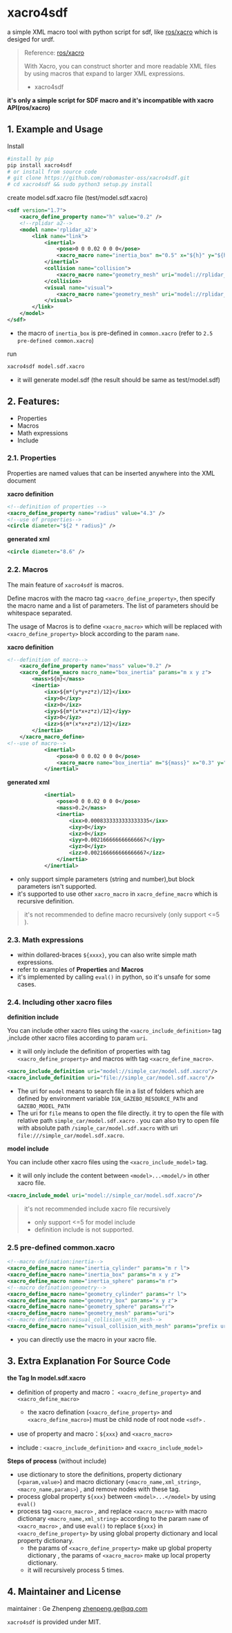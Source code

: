 # xacro4sdf
a simple XML macro tool with python script for sdf, like [ros/xacro](https://github.com/ros/xacro) which is desiged for urdf.

> Reference: [ros/xacro](https://github.com/ros/xacro)
>
> With Xacro, you can construct shorter and more readable XML files by using macros that expand to larger XML expressions. 
>
> * xacro4sdf

**it's only a simple script for SDF macro and it's incompatible with xacro API(ros/xacro)**

## 1. Example and Usage

Install

```bash
#install by pip
pip install xacro4sdf 
# or install from source code
# git clone https://github.com/robomaster-oss/xacro4sdf.git
# cd xacro4sdf && sudo python3 setup.py install
```

create model.sdf.xacro file (test/model.sdf.xacro)

```xml
<sdf version="1.7">
    <xacro_define_property name="h" value="0.2" />
    <!--rplidar a2-->
    <model name='rplidar_a2'>
        <link name="link">
            <inertial>
                <pose>0 0 0.02 0 0 0</pose>
                <xacro_macro name="inertia_box" m="0.5" x="${h}" y="${h+0.1}" z="${2*h}"/>
            </inertial>
            <collision name="collision">
                <xacro_macro name="geometry_mesh" uri="model://rplidar_a2/meshes/rplidar_a2.dae"/>
            </collision>
            <visual name="visual">
                <xacro_macro name="geometry_mesh" uri="model://rplidar_a2/meshes/rplidar_a2.dae"/>
            </visual>
        </link>
    </model>
</sdf>

```

* the macro of  `inertia_box` is pre-defined in `common.xacro` (refer to `2.5 pre-defined common.xacro`)

run

```bash
xacro4sdf model.sdf.xacro
```

* it will generate model.sdf (the result should be same as test/model.sdf)

## 2. Features:

* Properties	
* Macros
* Math expressions
* Include

### 2.1. Properties

Properties are named values that can be inserted anywhere into the XML document

**xacro definition**

```xml
<!--definition of properties -->
<xacro_define_property name="radius" value="4.3" />
<!--use of properties-->
<circle diameter="${2 * radius}" />
```

**generated xml**

```xml
<circle diameter="8.6" />
```

### 2.2. Macros

The main feature of `xacro4sdf` is macros.

Define macros with the macro tag `<xacro_define_property>`, then specify the macro name and a list of parameters. The list of parameters should be whitespace separated. 

The  usage of Macros is to define `<xacro_macro>` which will be replaced with `<xacro_define_property>`  block  according to the param `name`.

**xacro definition**

```xml
<!--definition of macro-->
	<xacro_define_property name="mass" value="0.2" />
	<xacro_define_macro macro_name="box_inertia" params="m x y z">
        <mass>${m}</mass>
        <inertia>
            <ixx>${m*(y*y+z*z)/12}</ixx>
            <ixy>0</ixy>
            <ixz>0</ixz>
            <iyy>${m*(x*x+z*z)/12}</iyy>
            <iyz>0</iyz>
            <izz>${m*(x*x+z*z)/12}</izz>
        </inertia>
    </xacro_macro_define>
<!--use of macro-->
            <inertial>
                <pose>0 0 0.02 0 0 0</pose>
                <xacro_macro name="box_inertia" m="${mass}" x="0.3" y="0.1" z="0.2"/>
            </inertial>
```

**generated xml**

```xml
			<inertial>
				<pose>0 0 0.02 0 0 0</pose>
				<mass>0.2</mass>
				<inertia>
					<ixx>0.0008333333333333335</ixx>
					<ixy>0</ixy>
					<ixz>0</ixz>
					<iyy>0.002166666666666667</iyy>
					<iyz>0</iyz>
					<izz>0.002166666666666667</izz>
				</inertia>
			</inertial>
```

* only support simple parameters (string and number),but block parameters isn't supported.
* it's supported to use other  `xacro_macro`  in `xacro_define_macro` which is recursive definition.

> it's not recommended to define macro recursively (only support <=5 ).

### 2.3. Math expressions

* within dollared-braces `${xxxx}`, you can also write simple math expressions.
* refer to examples of  **Properties** and **Macros** 
* it's implemented by calling `eval()` in python, so it's unsafe for some cases.

### 2.4. Including other xacro files

**definition include**

You can include other xacro files using the `<xacro_include_definition>` tag ,include other xacro files according to param `uri`.

*  it will only include the definition of properties with tag `<xacro_define_property>` and macros with tag `<xacro_define_macro>`.

```xml
<xacro_include_definition uri="model://simple_car/model.sdf.xacro"/>
<xacro_include_definition uri="file://simple_car/model.sdf.xacro"/>
```

* The uri for `model` means to search file in a list of folders which are defined by  environment variable `IGN_GAZEBO_RESOURCE_PATH` and `GAZEBO_MODEL_PATH`
* The uri for `file` means to open the file directly. it try to open the file with relative path `simple_car/model.sdf.xacro` . you can also try to open file with absolute path `/simple_car/model.sdf.xacro` with uri `file:///simple_car/model.sdf.xacro`.

**model include**

You can include other xacro files using the `<xacro_include_model>` tag.

* it will only include the content  between `<model>...<model/>` in other xacro file.

```xml
<xacro_include_model uri="model://simple_car/model.sdf.xacro"/>
```

>  it's not recommended include xacro file recursively 
>
>  * only support <=5  for model include 
>  * definition include is not supported.

### 2.5 pre-defined common.xacro

```xml
<!--macro defination:inertia-->
<xacro_define_macro name="inertia_cylinder" params="m r l">
<xacro_define_macro name="inertia_box" params="m x y z">
<xacro_define_macro name="inertia_sphere" params="m r">
<!--macro defination:geometry-->
<xacro_define_macro name="geometry_cylinder" params="r l">
<xacro_define_macro name="geometry_box" params="x y z">
<xacro_define_macro name="geometry_sphere" params="r">
<xacro_define_macro name="geometry_mesh" params="uri">
<!--macro defination:visual_collision_with_mesh-->
<xacro_define_macro name="visual_collision_with_mesh" params="prefix uri">
```

* you can directly use the  macro in your xacro file.

## 3. Extra Explanation For Source Code

**the Tag In model.sdf.xacro**

* definition of property and macro： `<xacro_define_property>` and `<xacro_define_macro>`
  * the xacro defination (`<xacro_define_property>` and `<xacro_define_macro>`) must be child node of  root node `<sdf>` .
* use of property and macro：`${xxx}` and `<xacro_macro>` 

* include : `<xacro_include_definition>` and  `<xacro_include_model>`

**Steps of  process** (without include) 

* use dictionary to store the definitions, property dictionary (`<param,value>`) and macro dictionary (`<macro_name,xml_string>`, `<macro_name,params>`) , and remove nodes with these tag.
* process global property `${xxx}` between `<model>...</model>` by using   `eval()`  
* process tag  `<xacro_macro>` , and replace `<xacro_macro>` with macro dictionary `<macro_name,xml_string>`  according to the param `name` of  `<xacro_macro>` , and use `eval()`  to replace `${xxx}` in `<xacro_define_property>`  by using global property  dictionary  and  local property  dictionary.
  * the params of `<xacro_define_property>` make up global property dictionary , the params of  `<xacro_macro>` make up  local property  dictionary.
  * it will recursively process 5 times.

## 4. Maintainer and License 

maintainer : Ge Zhenpeng  zhenpeng.ge@qq.com

`xacro4sdf`  is provided under MIT.
